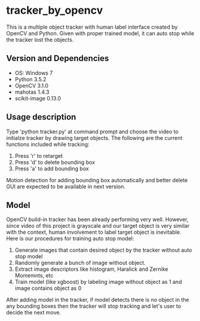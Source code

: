 # tracker_by_opencv

This is a multiple object tracker with human label interface created by OpenCV and Python. Given with proper trained model, it can auto stop while the tracker lost the objects.

## Version and Dependencies

* OS: Windows 7
* Python 3.5.2 
* OpenCV 3.1.0
* mahotas 1.4.3
* scikit-image 0.13.0

## Usage description
Type 'python tracker.py' at command prompt and choose the video to initialze tracker by drawing target objects. The following are the current functions included while tracking:
1. Press 'r' to retarget
2. Press 'd' to delete bounding box
3. Press 'a' to add bounding box

Motion detection for adding bounding box automatically and better delete GUI are expected to be available in next version.

## Model
OpenCV build-in tracker has been already performing very well. However, since video of this project is grayscale and our target object is very similar with the context, human involvement to label target object is inevitable. Here is our procedures for training auto stop model:

1. Generate images that contain desired object by the tracker without auto stop model
2. Randomly generate  a bunch of image without object. 
3. Extract image descriptors like histogram, Haralick and Zernike Momemnts, etc
4. Train model (like xgboost) by labeling image without object as 1 and image contains object as 0

After adding model in the tracker, if model detects there is no object in the any bounding boxes then the tracker will stop tracking and let's user to decide the next move.


